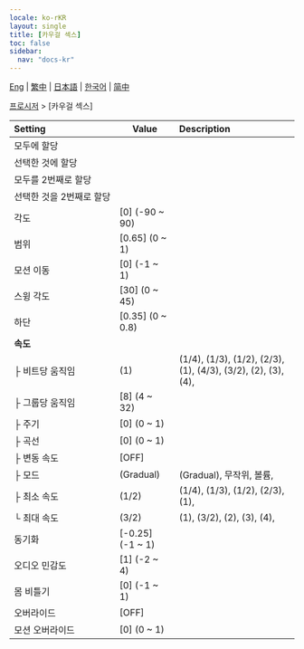 ```yaml
---
locale: ko-rKR
layout: single
title: [카우걸 섹스]
toc: false
sidebar:
  nav: "docs-kr"
---
```

[Eng](/dancexr/menu/2025.4/motion/cowgirl_sex) | [繁中](/tw/dancexr/menu/2025.4/motion/cowgirl_sex) | [日本語](/jp/dancexr/menu/2025.4/motion/cowgirl_sex) | [한국어](/kr/dancexr/menu/2025.4/motion/cowgirl_sex) | [简中](/zh/dancexr/menu/2025.4/motion/cowgirl_sex)

[프로시저](../menu#프로시저) > [카우걸 섹스]



| Setting | Value | Description |
| :--- | --- | :--- |
|<nobr>모두에 할당</nobr>|| 
|<nobr>선택한 것에 할당</nobr>|| 
|<nobr>모두를 2번째로 할당</nobr>|| 
|<nobr>선택한 것을 2번째로 할당</nobr>|| 
|<nobr>각도</nobr>| [0] (-90 ~ 90) | 
|<nobr>범위</nobr>| [0.65] (0 ~ 1) | 
|<nobr>모션 이동</nobr>| [0] (-1 ~ 1) | 
|<nobr>스윙 각도</nobr>| [30] (0 ~ 45) | 
|<nobr>하단</nobr>| [0.35] (0 ~ 0.8) | 
|<nobr>**속도**</nobr>| | 
|<nobr>├&nbsp;비트당 움직임</nobr>| (1) | (1/4), (1/3), (1/2), (2/3), (1), (4/3), (3/2), (2), (3), (4), 
|<nobr>├&nbsp;그룹당 움직임</nobr>| [8] (4 ~ 32) | 
|<nobr>├&nbsp;주기</nobr>| [0] (0 ~ 1) | 
|<nobr>├&nbsp;곡선</nobr>| [0] (0 ~ 1) | 
|<nobr>├&nbsp;변동 속도</nobr>| [OFF] | 
|<nobr>├&nbsp;모드</nobr>| (Gradual) | (Gradual), 무작위, 볼륨, 
|<nobr>├&nbsp;최소 속도</nobr>| (1/2) | (1/4), (1/3), (1/2), (2/3), (1), 
|<nobr>└&nbsp;최대 속도</nobr>| (3/2) | (1), (3/2), (2), (3), (4), 
|<nobr>동기화</nobr>| [-0.25] (-1 ~ 1) | 
|<nobr>오디오 민감도</nobr>| [1] (-2 ~ 4) | 
|<nobr>몸 비틀기</nobr>| [0] (-1 ~ 1) | 
|<nobr>오버라이드</nobr>| [OFF] | 
|<nobr>모션 오버라이드</nobr>| [0] (0 ~ 1) | 
